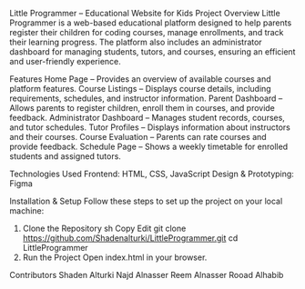 Little Programmer – Educational Website for Kids
Project Overview
Little Programmer is a web-based educational platform designed to help parents register their children for coding courses, manage enrollments, and track their learning progress. The platform also includes an administrator dashboard for managing students, tutors, and courses, ensuring an efficient and user-friendly experience.

Features
Home Page – Provides an overview of available courses and platform features.
Course Listings – Displays course details, including requirements, schedules, and instructor information.
Parent Dashboard – Allows parents to register children, enroll them in courses, and provide feedback.
Administrator Dashboard – Manages student records, courses, and tutor schedules.
Tutor Profiles – Displays information about instructors and their courses.
Course Evaluation – Parents can rate courses and provide feedback.
Schedule Page – Shows a weekly timetable for enrolled students and assigned tutors.

Technologies Used
Frontend: HTML, CSS, JavaScript
Design & Prototyping: Figma

Installation & Setup
Follow these steps to set up the project on your local machine:

1. Clone the Repository
sh
Copy
Edit
git clone https://github.com/Shadenalturki/LittleProgrammer.git
cd LittleProgrammer
2. Run the Project
Open index.html in your browser.

Contributors
Shaden Alturki
Najd Alnasser
Reem Alnasser
Rooad Alhabib
